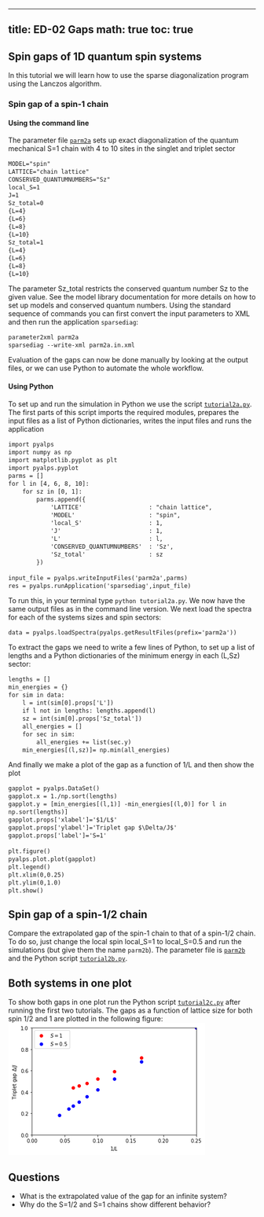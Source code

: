 
---
title: ED-02 Gaps
math: true
toc: true
---

## Spin gaps of 1D quantum spin systems

In this tutorial we will learn how to use the sparse diagonalization program using the Lanczos algorithm.

### Spin gap of a spin-1 chain

#### Using the command line
The parameter file <a href="../codes/ed-02-gaps/parm2a" download>`parm2a`</a> sets up exact diagonalization of the quantum mechanical S=1 chain with 4 to 10 sites in the singlet and triplet sector

```
MODEL="spin"
LATTICE="chain lattice"
CONSERVED_QUANTUMNUMBERS="Sz"
local_S=1
J=1
Sz_total=0
{L=4}
{L=6}
{L=8}
{L=10}
Sz_total=1
{L=4}
{L=6}
{L=8}
{L=10}
```
    
The parameter Sz_total restricts the conserved quantum number Sz to the given value. See the model library documentation for more details on how to set up models and conserved quantum numbers.
Using the standard sequence of commands you can first convert the input parameters to XML and then run the application `sparsediag`:

```
parameter2xml parm2a
sparsediag --write-xml parm2a.in.xml
```
    
Evaluation of the gaps can now be done manually by looking at the output files, or we can use Python to automate the whole workflow.

#### Using Python
To set up and run the simulation in Python we use the script <a href="../codes/ed-02-gaps/tutorial2a.py" download>`tutorial2a.py`</a>. The first parts of this script imports the required modules, prepares the input files as a list of Python dictionaries, writes the input files and runs the application

```
import pyalps
import numpy as np
import matplotlib.pyplot as plt
import pyalps.pyplot
parms = []
for l in [4, 6, 8, 10]:
    for sz in [0, 1]:
        parms.append({ 
            'LATTICE'                   : "chain lattice", 
            'MODEL'                     : "spin",
            'local_S'                   : 1,
            'J'                         : 1,
            'L'                         : l,
            'CONSERVED_QUANTUMNUMBERS'  : 'Sz',
            'Sz_total'                  : sz
        })
     
input_file = pyalps.writeInputFiles('parm2a',parms)
res = pyalps.runApplication('sparsediag',input_file)
```
    
To run this, in your terminal type `python tutorial2a.py`. We now have the same output files as in the command line version.
We next load the spectra for each of the systems sizes and spin sectors:

```
data = pyalps.loadSpectra(pyalps.getResultFiles(prefix='parm2a'))
```
    
To extract the gaps we need to write a few lines of Python, to set up a list of lengths and a Python dictionaries of the minimum energy in each (L,Sz) sector:

```
lengths = []
min_energies = {}
for sim in data:
    l = int(sim[0].props['L'])
    if l not in lengths: lengths.append(l)
    sz = int(sim[0].props['Sz_total'])
    all_energies = []
    for sec in sim:
        all_energies += list(sec.y)
    min_energies[(l,sz)]= np.min(all_energies)
```

And finally we make a plot of the gap as a function of 1/L and then show the plot
    
```
gapplot = pyalps.DataSet()
gapplot.x = 1./np.sort(lengths)
gapplot.y = [min_energies[(l,1)] -min_energies[(l,0)] for l in np.sort(lengths)]  
gapplot.props['xlabel']='$1/L$'
gapplot.props['ylabel']='Triplet gap $\Delta/J$'
gapplot.props['label']='S=1'

plt.figure()
pyalps.plot.plot(gapplot)
plt.legend()
plt.xlim(0,0.25)
plt.ylim(0,1.0)
plt.show()
```

## Spin gap of a spin-1/2 chain

Compare the extrapolated gap of the spin-1 chain to that of a spin-1/2 chain. To do so, just change the local spin local_S=1 to local_S=0.5 and run the simulations (but give them the name `parm2b`). The parameter file is <a href="../codes/ed-02-gaps/parm2b" download>`parm2b`</a> and the Python script <a href="../codes/ed-02-gaps/tutorial2b.py" download>`tutorial2b.py`</a>.

## Both systems in one plot                                                     

To show both gaps in one plot run the Python script <a href="../codes/ed-02-gaps/tutorial2c.py" download>`tutorial2c.py`</a> after running the first two tutorials.
The gaps as a function of lattice size for both spin 1/2 and 1 are plotted in the following figure:
![](figs/spingaps.png)

## Questions

- What is the extrapolated value of the gap for an infinite system?
- Why do the S=1/2 and S=1 chains show different behavior?
